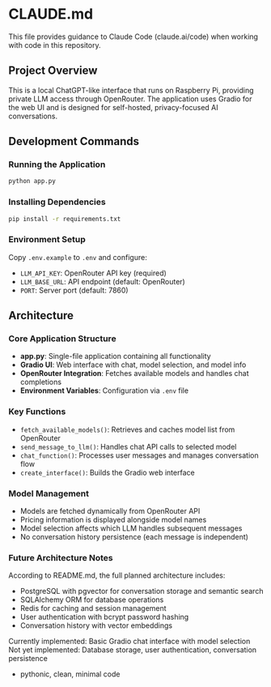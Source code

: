 # CLAUDE.md

This file provides guidance to Claude Code (claude.ai/code) when working with code in this repository.

## Project Overview

This is a local ChatGPT-like interface that runs on Raspberry Pi, providing private LLM access through OpenRouter. The application uses Gradio for the web UI and is designed for self-hosted, privacy-focused AI conversations.

## Development Commands

### Running the Application
```bash
python app.py
```

### Installing Dependencies
```bash
pip install -r requirements.txt
```

### Environment Setup
Copy `.env.example` to `.env` and configure:
- `LLM_API_KEY`: OpenRouter API key (required)
- `LLM_BASE_URL`: API endpoint (default: OpenRouter)
- `PORT`: Server port (default: 7860)

## Architecture

### Core Application Structure
- **app.py**: Single-file application containing all functionality
- **Gradio UI**: Web interface with chat, model selection, and model info
- **OpenRouter Integration**: Fetches available models and handles chat completions
- **Environment Variables**: Configuration via `.env` file

### Key Functions
- `fetch_available_models()`: Retrieves and caches model list from OpenRouter
- `send_message_to_llm()`: Handles chat API calls to selected model
- `chat_function()`: Processes user messages and manages conversation flow
- `create_interface()`: Builds the Gradio web interface

### Model Management
- Models are fetched dynamically from OpenRouter API
- Pricing information is displayed alongside model names
- Model selection affects which LLM handles subsequent messages
- No conversation history persistence (each message is independent)

### Future Architecture Notes
According to README.md, the full planned architecture includes:
- PostgreSQL with pgvector for conversation storage and semantic search
- SQLAlchemy ORM for database operations
- Redis for caching and session management
- User authentication with bcrypt password hashing
- Conversation history with vector embeddings

Currently implemented: Basic Gradio chat interface with model selection
Not yet implemented: Database storage, user authentication, conversation persistence
- pythonic, clean, minimal code